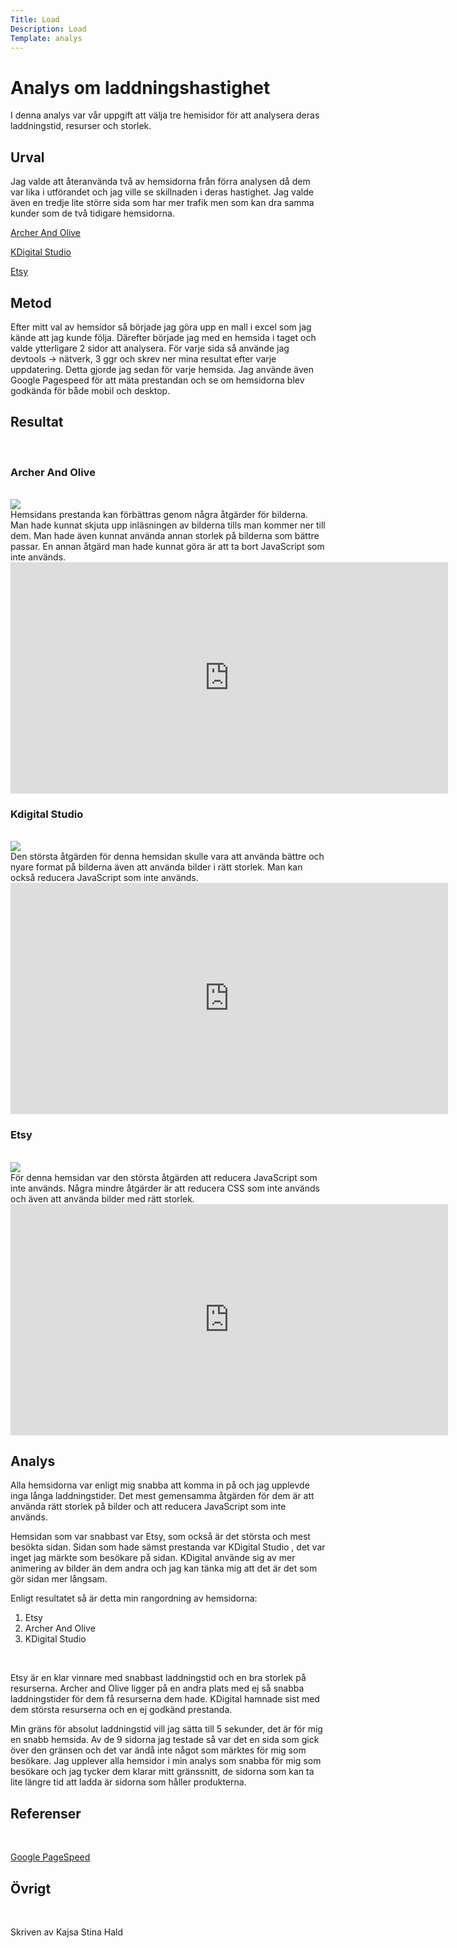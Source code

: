 ```yaml
---
Title: Load
Description: Load
Template: analys
---
```


Analys om laddningshastighet
=======================

I denna analys var vår uppgift att välja tre hemisidor för att analysera deras laddningstid, resurser och storlek. 

Urval
-----------------------

Jag valde att återanvända två av hemsidorna från förra analysen då dem var lika i utförandet och jag ville se skillnaden i deras hastighet. Jag valde även en tredje lite större sida som har mer trafik men som kan dra samma kunder som de två tidigare hemsidorna. 

<a href="https://www.archerandolive.com/">Archer And Olive</a>

<a href="https://www.kdigitalstudio.com/">KDigital Studio</a>

<a href="https://www.etsy.com/se-en/?ref=lgo">Etsy</a>

Metod
-----------------------

Efter mitt val av hemsidor så började jag göra upp en mall i excel som jag kände att jag kunde följa. Därefter började jag med en hemsida i taget och valde ytterligare 2 sidor att analysera. För varje sida så använde jag devtools -> nätverk, 3 ggr och skrev ner mina resultat efter varje uppdatering. Detta gjorde jag sedan för varje hemsida. Jag använde även Google Pagespeed för att mäta prestandan och se om hemsidorna blev godkända för både mobil och desktop.

Resultat
-----------------------

<br>

<h3>Archer And Olive</h3>

<br>

<img class="in-report" src="%base_url%/image/ArcherandOlive.jpg">

<br>
Hemsidans prestanda kan förbättras genom några åtgärder för bilderna. Man hade kunnat skjuta upp inläsningen av bilderna tills man kommer ner till dem. Man hade även kunnat använda annan storlek på bilderna som bättre passar. En annan åtgärd man hade kunnat göra är att ta bort JavaScript som inte används. 
<br>

<iframe width="700" height="370" frameborder="0" scrolling="no" src="https://studentbth-my.sharepoint.com/personal/kahl21_student_bth_se/_layouts/15/Doc.aspx?sourcedoc={81b8185b-9f66-47d8-9a6e-28c6da9ac79a}&action=embedview&wdAllowInteractivity=False&wdHideGridlines=True&wdHideHeaders=True&wdDownloadButton=True&wdInConfigurator=True"></iframe>

<br>

<h3>Kdigital Studio</h3>

<br>

<img class="in-report" src="%base_url%/image/Kdigital.JPG">

<br>
Den största åtgärden för denna hemsidan skulle vara att använda bättre och nyare format på bilderna även att använda bilder i rätt storlek. Man kan också reducera JavaScript som inte används.
<br>

<iframe width="700" height="370" frameborder="0" scrolling="no" src="https://studentbth-my.sharepoint.com/personal/kahl21_student_bth_se/_layouts/15/Doc.aspx?sourcedoc={3c5afeee-c815-4a2d-b5ca-6dbfd7ea05ef}&action=embedview&wdAllowInteractivity=False&wdHideGridlines=True&wdHideHeaders=True&wdDownloadButton=True&wdInConfigurator=True"></iframe>

<br>

<h3>Etsy</h3>

<br>

<img class="in-report" src="%base_url%/image/Etsy.JPG">

<br>
För denna hemsidan var den största åtgärden att reducera JavaScript som inte används. Några mindre åtgärder är att reducera CSS som inte används och även att använda bilder med rätt storlek. 
<br>

<iframe width="700" height="370" frameborder="0" scrolling="no" src="https://studentbth-my.sharepoint.com/personal/kahl21_student_bth_se/_layouts/15/Doc.aspx?sourcedoc={d820daf3-ae2e-4ff2-ad59-d355508f2dbf}&action=embedview&wdAllowInteractivity=False&wdHideGridlines=True&wdHideHeaders=True&wdDownloadButton=True&wdInConfigurator=True"></iframe>

<br>

Analys
-----------------------

Alla hemsidorna var enligt mig snabba att komma in på och jag upplevde inga långa laddningstider. Det mest gemensamma åtgärden för dem är att använda rätt storlek på bilder och att reducera JavaScript som inte används. 

Hemsidan som var snabbast var Etsy, som också är det största och mest besökta sidan. Sidan som hade sämst prestanda var KDigital Studio , det var inget jag märkte som besökare på sidan. KDigital använde sig av mer animering av bilder än dem andra och jag kan tänka mig att det är det som gör sidan mer långsam. 

Enligt resultatet så är detta min rangordning av hemsidorna:
1. Etsy
2. Archer And Olive
3. KDigital Studio

<br>

Etsy är en klar vinnare med snabbast laddningstid och en bra storlek på resurserna. 
Archer and Olive ligger på en andra plats med ej så snabba laddningstider för dem få resurserna dem hade. KDigital hamnade sist med dem största resurserna och en ej godkänd prestanda.

Min gräns för absolut laddningstid vill jag sätta till 5 sekunder, det är för mig en snabb hemsida. Av de 9 sidorna jag testade så var det en sida som gick över den gränsen och det var ändå inte något som märktes för mig som besökare. Jag upplever alla hemsidor i min analys som snabba för mig som besökare och jag tycker dem klarar mitt gränssnitt, de sidorna som kan ta lite längre tid att ladda är sidorna som håller produkterna. 


Referenser
-----------------------

<br>

<a href="https://pagespeed.web.dev/?hl=sv">Google PageSpeed</a>

Övrigt
-----------------------

<br>

Skriven av Kajsa Stina Hald
